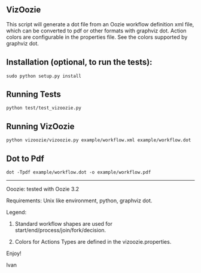 VizOozie
------------

This script will generate a dot file from an Oozie workflow definition xml file, which can be converted to pdf or other formats with graphviz dot.  Action colors are configurable in the properties file.  See the colors supported by graphviz dot. 

Installation (optional, to run the tests):
------------
    sudo python setup.py install

Running Tests
------------
	python test/test_vizoozie.py
		
Running VizOozie
------------
    python vizoozie/vizoozie.py example/workflow.xml example/workflow.dot
	
Dot to Pdf
------------
	dot -Tpdf example/workflow.dot -o example/workflow.pdf


-----------------------------------------------
Ooozie: tested with Oozie 3.2

Requirements: Unix like environment, python, graphviz dot.

Legend:

1. Standard workflow shapes are used for start/end/process/join/fork/decision.

2. Colors for Actions Types are defined in the vizoozie.properties.

Enjoy!

Ivan
